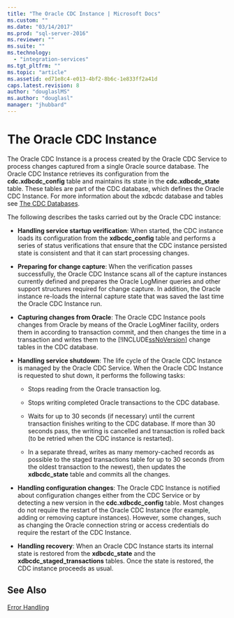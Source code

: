```yaml
---
title: "The Oracle CDC Instance | Microsoft Docs"
ms.custom: ""
ms.date: "03/14/2017"
ms.prod: "sql-server-2016"
ms.reviewer: ""
ms.suite: ""
ms.technology: 
  - "integration-services"
ms.tgt_pltfrm: ""
ms.topic: "article"
ms.assetid: ed71e8c4-e013-4bf2-8b6c-1e833ff2a41d
caps.latest.revision: 8
author: "douglaslMS"
ms.author: "douglasl"
manager: "jhubbard"
---
```

# The Oracle CDC Instance
  The Oracle CDC Instance is a process created by the Oracle CDC Service to process changes captured from a single Oracle source database. The Oracle CDC Instance retrieves its configuration from the **cdc.xdbcdc_config** table and maintains its state in the **cdc.xdbcdc_state** table. These tables are part of the CDC database, which defines the Oracle CDC Instance. For more information about the xdbcdc database and tables see [The CDC Databases](../../integration-services/change-data-capture/working-with-the-oracle-cdc-service.md#BKMK_CDCdatabase).  
  
 The following describes the tasks carried out by the Oracle CDC instance:  
  
-   **Handling service startup verification**: When started, the CDC instance loads its configuration from the **xdbcdc_config** table and performs a series of status verifications that ensure that the CDC instance persisted state is consistent and that it can start processing changes.  
  
-   **Preparing for change capture**: When the verification passes successfully, the Oracle CDC Instance scans all of the capture instances currently defined and prepares the Oracle LogMiner queries and other support structures required for change capture. In addition, the Oracle instance re-loads the internal capture state that was saved the last time the Oracle CDC Instance run.  
  
-   **Capturing changes from Oracle**: The Oracle CDC Instance pools changes from Oracle by means of the Oracle LogMiner facility, orders them in according to transaction commit, and then changes the time in a transaction and writes them to the [!INCLUDE[ssNoVersion](../../includes/ssnoversion-md.md)] change tables in the CDC database.  
  
-   **Handling service shutdown**: The life cycle of the Oracle CDC Instance is managed by the Oracle CDC Service. When the Oracle CDC Instance is requested to shut down, it performs the following tasks:  
  
    -   Stops reading from the Oracle transaction log.  
  
    -   Stops writing completed Oracle transactions to the CDC database.  
  
    -   Waits for up to 30 seconds (if necessary) until the current transaction finishes writing to the CDC database. If more than 30 seconds pass, the writing is cancelled and transaction is rolled back (to be retried when the CDC instance is restarted).  
  
    -   In a separate thread, writes as many memory-cached records as possible to the staged transactions table for up to 30 seconds (from the oldest transaction to the newest), then updates the **xdbcdc_state** table and commits all the changes.  
  
-   **Handling configuration changes**: The Oracle CDC Instance is notified about configuration changes either from the CDC Service or by detecting a new version in the **cdc.xdbcdc_config** table. Most changes do not require the restart of the Oracle CDC Instance (for example, adding or removing capture instances). However, some changes, such as changing the Oracle connection string or access credentials do require the restart of the CDC Instance.  
  
-   **Handling recovery**: When an Oracle CDC Instance starts its internal state is restored from the **xdbcdc_state** and the **xdbcdc_staged_transactions** tables. Once the state is restored, the CDC instance proceeds as usual.  
  
## See Also  
 [Error Handling](../../integration-services/change-data-capture/error-handling.md)  
  
  